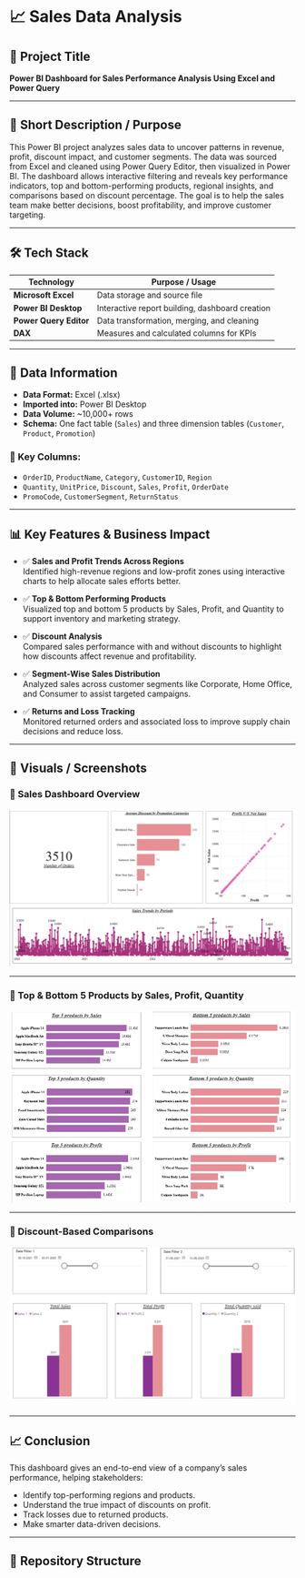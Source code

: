 # 📈 Sales Data Analysis

## 📌 Project Title  
**Power BI Dashboard for Sales Performance Analysis Using Excel and Power Query**

---

## 🎯 Short Description / Purpose  
This Power BI project analyzes sales data to uncover patterns in revenue, profit, discount impact, and customer segments. The data was sourced from Excel and cleaned using Power Query Editor, then visualized in Power BI. The dashboard allows interactive filtering and reveals key performance indicators, top and bottom-performing products, regional insights, and comparisons based on discount percentage. The goal is to help the sales team make better decisions, boost profitability, and improve customer targeting.

---

## 🛠 Tech Stack

| Technology              | Purpose / Usage                                      |
|-------------------------|------------------------------------------------------|
| **Microsoft Excel**     | Data storage and source file                         |
| **Power BI Desktop**    | Interactive report building, dashboard creation      |
| **Power Query Editor**  | Data transformation, merging, and cleaning           |
| **DAX**                 | Measures and calculated columns for KPIs             |

---

## 📂 Data Information

- **Data Format:** Excel (.xlsx)  
- **Imported into:** Power BI Desktop  
- **Data Volume:** ~10,000+ rows  
- **Schema:** One fact table (`Sales`) and three dimension tables (`Customer`, `Product`, `Promotion`)  

### 🔑 Key Columns:
- `OrderID`, `ProductName`, `Category`, `CustomerID`, `Region`  
- `Quantity`, `UnitPrice`, `Discount`, `Sales`, `Profit`, `OrderDate`  
- `PromoCode`, `CustomerSegment`, `ReturnStatus`

---

## 📊 Key Features & Business Impact

- ✅ **Sales and Profit Trends Across Regions**  
  Identified high-revenue regions and low-profit zones using interactive charts to help allocate sales efforts better.

- ✅ **Top & Bottom Performing Products**  
  Visualized top and bottom 5 products by Sales, Profit, and Quantity to support inventory and marketing strategy.

- ✅ **Discount Analysis**  
  Compared sales performance with and without discounts to highlight how discounts affect revenue and profitability.

- ✅ **Segment-Wise Sales Distribution**  
  Analyzed sales across customer segments like Corporate, Home Office, and Consumer to assist targeted campaigns.

- ✅ **Returns and Loss Tracking**  
  Monitored returned orders and associated loss to improve supply chain decisions and reduce loss.

---

## 📸 Visuals / Screenshots

### 📍 Sales Dashboard Overview  
![Overview](https://github.com/darshitadhiya/Sales-Data-Analysis/blob/main/Overview.png)

---

### 📍 Top & Bottom 5 Products by Sales, Profit, Quantity  
![Top Bottom Products](https://github.com/darshitadhiya/Sales-Data-Analysis/blob/main/Top%20Bottom%205%20product%20by%20Sales%2CProfit%2CQuantity.png)

---

### 📍 Discount-Based Comparisons  
![Comparisons](https://github.com/darshitadhiya/Sales-Data-Analysis/blob/main/Comparisions.png)

---

## 📈 Conclusion

This dashboard gives an end-to-end view of a company’s sales performance, helping stakeholders:
- Identify top-performing regions and products.
- Understand the true impact of discounts on profit.
- Track losses due to returned products.
- Make smarter data-driven decisions.

---

## 📁 Repository Structure

